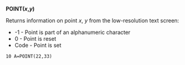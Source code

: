 **POINT(*x*,*y*)**

Returns information on point *x*, *y* from the low-resolution text screen:

- -1    - Point is part of an alphanumeric character
- 0     - Point is reset
- Code  - Point is set

```ecb2
10 A=POINT(22,33)
```
